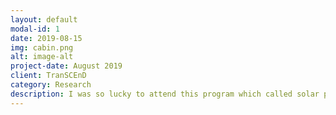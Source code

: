 ```yaml
---
layout: default
modal-id: 1
date: 2019-08-15
img: cabin.png
alt: image-alt
project-date: August 2019
client: TranSCEnD
category: Research
description: I was so lucky to attend this program which called solar panel to make a hot water hand wash station. This is not completely related to my major, but I have an inquisitive personality and want to discover everything as I can. My team contains 10 students from other community colleges and transferred to UTK. This program let me study about soldering metal, thermal knowledge, wood and metal cutter, and its safety. This does not only help learn about skills in the engineering field, through this program, I know more friends and this is an important network for looking for the job after graduation. Finally, the hand wash station is built successful and used in Engineering Cookout Day. <a href="http://utkstair.org/clausius/docs/photos/2019_0817/text/2019_0817.html">More picture</a>.
---
```

